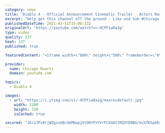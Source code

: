 ```yaml
---
category: news
title: "Diablo 4 - Official Announcement Cinematic Trailer - Actors React"
excerpt: "Help get this channel off the ground - Like and Sub #Chicago #Blind #React."
publishedDateTime: 2021-03-11T15:00:13Z
originalUrl: "https://youtube.com/watch?v=-HCPFiw0a2g"
type: video
quality: 137
heat: 137
published: true

featuredContent: "<iframe width=\"800\" height=\"500\" frameborder=\"0\" src=\"https://www.youtube.com/embed/-HCPFiw0a2g\" allow=\"accelerometer; autoplay; encrypted-media; gyroscope; picture-in-picture\" allowfullscreen></iframe>"

provider:
  name: Chicago Reacts
  domain: youtube.com

topics:
  - Diablo 4

images:
  - url: "https://i.ytimg.com/vi/-HCPFiw0a2g/maxresdefault.jpg"
    width: 1280
    height: 720
    isCached: true

secured: "JGczJPzBrjWZgsveBcdeMNapjUtOHYFVYVrFCkG0ItMZXYD9BG/kchfK5pA0ys2+U8+1j1vppwB1ggHnf2m9OJtlQsYNd1yPPn3ZFq/a2sGbT9whdtQU4fGo032DqugWafJ8Dbtzu1GCpPvqfcyALNjZC4icBpaGbqLYQAwj3jfETcgxsjeVvNHBdFFrwcJV/5nSMD/XSOSJzjMpjoc5G2eTmlJvpIeFW5ChBbNaxDNKVFJTt6DE+fGPeTTNCTXcYyhdtuOOeyTInLuju4RLyAx3k5vmLQw+QwbaAFR4TdWYOKLB6Z9mgkJFChrkZEl3HMyyilNEpzBE1ristRDMxQe3G3r8ZmBBrf9IQ2f35jDn6VsZ4hI1ZqFUHdX3csNoTIcz7nX7zj/XtR58ClSUPMDDwdOM3VGTK6h/4A+M9H9YlNglvzqfcBW8NwJMTmvn;hrQFOXh5JGpHxqCuzlyrdA=="
---
```


